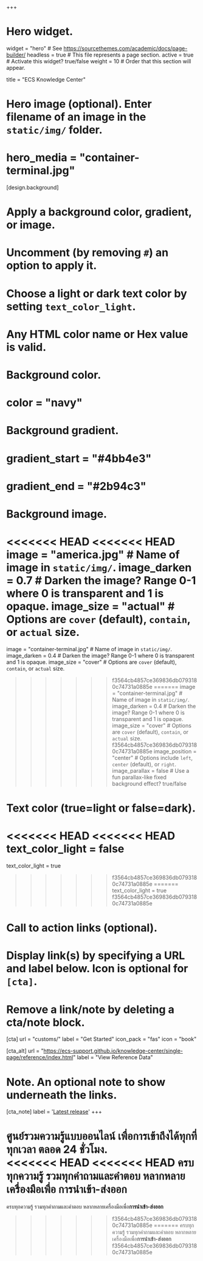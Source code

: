 +++
# Hero widget.
widget = "hero"  # See https://sourcethemes.com/academic/docs/page-builder/
headless = true  # This file represents a page section.
active = true  # Activate this widget? true/false
weight = 10  # Order that this section will appear.

title = "ECS Knowledge Center"

# Hero image (optional). Enter filename of an image in the `static/img/` folder.
# hero_media = "container-terminal.jpg"

[design.background]
  # Apply a background color, gradient, or image.
  #   Uncomment (by removing `#`) an option to apply it.
  #   Choose a light or dark text color by setting `text_color_light`.
  #   Any HTML color name or Hex value is valid.

  # Background color.
  # color = "navy"
  
  # Background gradient.
 # gradient_start = "#4bb4e3"
  # gradient_end = "#2b94c3"
  
  # Background image.
<<<<<<< HEAD
<<<<<<< HEAD
   image = "america.jpg"  # Name of image in `static/img/`.
   image_darken = 0.7  # Darken the image? Range 0-1 where 0 is transparent and 1 is opaque.
   image_size = "actual"  #  Options are `cover` (default), `contain`, or `actual` size.
=======
   image = "container-terminal.jpg"  # Name of image in `static/img/`.
   image_darken = 0.4  # Darken the image? Range 0-1 where 0 is transparent and 1 is opaque.
   image_size = "cover"  #  Options are `cover` (default), `contain`, or `actual` size.
>>>>>>> f3564cb4857ce369836db0793180c74731a0885e
=======
   image = "container-terminal.jpg"  # Name of image in `static/img/`.
   image_darken = 0.4  # Darken the image? Range 0-1 where 0 is transparent and 1 is opaque.
   image_size = "cover"  #  Options are `cover` (default), `contain`, or `actual` size.
>>>>>>> f3564cb4857ce369836db0793180c74731a0885e
   image_position = "center"  # Options include `left`, `center` (default), or `right`.
   image_parallax = false  # Use a fun parallax-like fixed background effect? true/false
  
  # Text color (true=light or false=dark).
<<<<<<< HEAD
<<<<<<< HEAD
  text_color_light = false
=======
  text_color_light = true
>>>>>>> f3564cb4857ce369836db0793180c74731a0885e
=======
  text_color_light = true
>>>>>>> f3564cb4857ce369836db0793180c74731a0885e

# Call to action links (optional).
#   Display link(s) by specifying a URL and label below. Icon is optional for `[cta]`.
#   Remove a link/note by deleting a cta/note block.
[cta]
  url = "customs/"
  label = "Get Started"
  icon_pack = "fas"
  icon = "book"
  
[cta_alt]
  url = "https://ecs-support.github.io/knowledge-center/single-page/reference/index.html"
  label = "View Reference Data"

# Note. An optional note to show underneath the links.
[cta_note]
  label = '<a class="js-github-release" href="https://sourcethemes.com/academic/updates" data-repo="gcushen/hugo-academic">Latest release<!-- V --></a>'
+++

ศูนย์รวมความรู้แบบออนไลน์ เพื่อการเข้าถึงได้ทุกที่ทุกเวลา **ตลอด 24 ชั่วโมง**.  
<<<<<<< HEAD
<<<<<<< HEAD
ครบทุกความรู้ รวมทุกคำถามและคำตอบ  หลากหลายเครื่องมือเพื่อ **การนำเข้า-ส่งออก**
=======
ครบทุกความรู้ รวมทุกคำถามและคำตอบ  หลากหลายเครื่องมือเพื่อ**การนำเข้า-ส่งออก**
>>>>>>> f3564cb4857ce369836db0793180c74731a0885e
=======
ครบทุกความรู้ รวมทุกคำถามและคำตอบ  หลากหลายเครื่องมือเพื่อ**การนำเข้า-ส่งออก**
>>>>>>> f3564cb4857ce369836db0793180c74731a0885e


